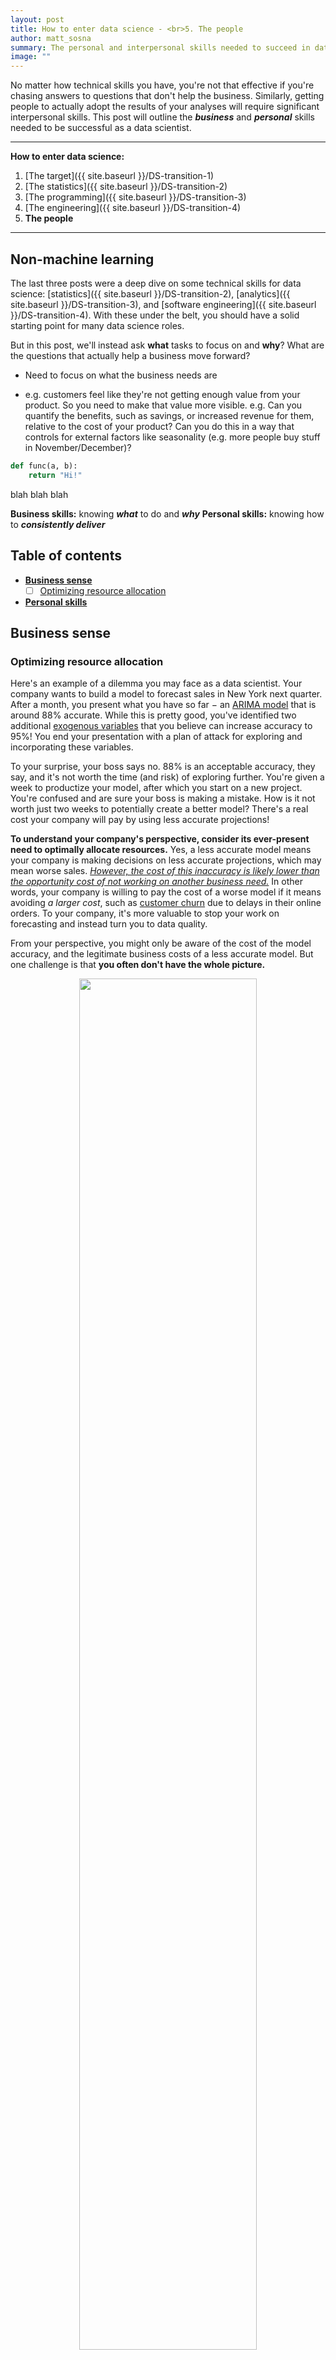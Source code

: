 ```yaml
---
layout: post
title: How to enter data science - <br>5. The people
author: matt_sosna
summary: The personal and interpersonal skills needed to succeed in data science
image: ""
---
```

No matter how technical skills you have, you're not that effective if you're chasing answers to questions that don't help the business. Similarly, getting people to actually adopt the results of your analyses will require significant interpersonal skills. This post will outline the _**business**_ and _**personal**_ skills needed to be successful as a data scientist.

---
**How to enter data science:**
1. [The target]({{  site.baseurl  }}/DS-transition-1)
2. [The statistics]({{  site.baseurl  }}/DS-transition-2)
3. [The programming]({{  site.baseurl  }}/DS-transition-3)
4. [The engineering]({{  site.baseurl  }}/DS-transition-4)
5. **The people**

---

## Non-machine learning
The last three posts were a deep dive on some technical skills for data science: [statistics]({{  site.baseurl  }}/DS-transition-2), [analytics]({{  site.baseurl  }}/DS-transition-3), and [software engineering]({{  site.baseurl  }}/DS-transition-4). With these under the belt, you should have a solid starting point for many data science roles.

But in this post, we'll instead ask **what** tasks to focus on and **why**? What are the questions that actually help a business move forward?

* Need to focus on what the business needs are
 - e.g. customers feel like they're not getting enough value from your product. So you need to make that value more visible. e.g. Can you quantify the benefits, such as savings, or increased revenue for them, relative to the cost of your product? Can you do this in a way that controls for external factors like seasonality (e.g. more people buy stuff in November/December)?

```python
def func(a, b):
    return "Hi!"
```

blah blah blah

**Business skills:** knowing _**what**_ to do and _**why**_
**Personal skills:** knowing how to _**consistently deliver**_

## Table of contents
* [**Business sense**](#business-sense)
  - [ ] [Optimizing resource allocation](#optimizing-resource-allocation)
* [**Personal skills**](#personal-skills)


## Business sense
### Optimizing resource allocation
Here's an example of a dilemma you may face as a data scientist. Your company wants to build a model to forecast sales in New York next quarter. After a month, you present what you have so far $-$ an [ARIMA model](https://www.machinelearningplus.com/time-series/arima-model-time-series-forecasting-python/) that is around 88% accurate. While this is pretty good, you've identified two additional [exogenous variables](https://towardsdatascience.com/time-series-forecasting-a-getting-started-guide-c435f9fa2216) that you believe can increase accuracy to 95%! You end your presentation with a plan of attack for exploring and incorporating these variables.

To your surprise, your boss says no. 88% is an acceptable accuracy, they say, and it's not worth the time (and risk) of exploring further. You're given a week to productize your model, after which you start on a new project. You're confused and are sure your boss is making a mistake. How is it not worth just two weeks to potentially create a better model? There's a real cost your company will pay by using less accurate projections!

**To understand your company's perspective, consider its ever-present need to optimally allocate resources.** Yes, a less accurate model means your company is making decisions on less accurate projections, which may mean worse sales. <u><i>However, the cost of this inaccuracy is likely lower than the <a href="https://www.investopedia.com/terms/o/opportunitycost.asp">opportunity cost</a> of not working on another business need.</i></u> In other words, your company is willing to pay the cost of a worse model if it means avoiding *a larger cost*, such as [customer churn](https://blog.hubspot.com/service/what-is-customer-churn) due to delays in their online orders. To your company, it's more valuable to stop your work on forecasting and instead turn you to data quality.

From your perspective, you might only be aware of the cost of the model accuracy, and the legitimate business costs of a less accurate model. But one challenge is that **you often don't have the whole picture.**

<center>
<img src = "{{  site.baseurl  }}/images/careers/DS-5/diminishing_returns.jpg" height="75%" width="75%">
</center>
<span style="font-size: 12px"><i>Source: [The Peak Performance Center](https://thepeakperformancecenter.com/business/strategic-management/the-law-of-diminishing-returns/law-of-diminishing-returns/)</i></span>

Some thoughts:
* [Speed-accuracy tradeoff](https://link.springer.com/referenceworkentry/10.1007%2F978-0-387-79948-3_1247) from neuroscience. **You need to operate with constraints in mind.** You likely don't have the time to deliver a perfect analysis. Diminishing returns.


* **Business**
- [ ] Strong ability to explain technical concepts
- [ ] Focus on how to best deliver business value <br><br>


### Explainability
Being able to clearly and succinctly explain how models work is critical.




### Final business thoughts
A word to the wise, though... programming skills are often easier to pick up than domain knowledge. There are dozens of resources out there for learning coding. Not so many for getting hands-on experience with Building Automation Systems, or legal documentation, or whatever. Think about what you would need a professional to teach you vs. what you can learn on your own.

## Personal skills
For it to be impactful, it needs to be relevant. There's a philosophy/lifestyle for successful people in tech: you need to constantly be learning. There's a sort of humility in knowing that the in-demand tools of the day will keep changing. It's like resting on a slowly-moving treadmill... stop moving and you'll gradually slip away.

* You need to love programming. For most of your day, for most of your days, you're going to be reading and writing code.
* You need to love learning. There is a staggering amount to programming languages and frameworks out there. There's also a huge number of ways to get a job done, ranging from barely getting the job done to being computationally optimized and able to handle any attempt at forcing an error. Like the Red Queen in *Alice and Wonderland*, you can't stay still - you need to always be learning. (Or you'll eventually end up only able to write code in increasingly esoteric situations, like Maryland's recent call for COBOL programmers...)

* Need to constantly be learning and improving
* New technologies and frameworks will come, and you'll need to learn them to stay relevant.

## Concluding thoughts
This series has covered a lot. We started by talking about [how to navigate the diversity of data science roles]({{  site.baseurl  }}/DS-transition-1) before going into detail on some useful technical skills: [statistics]({{  site.baseurl  }}/DS-transition-2), [analytics]({{  site.baseurl  }}/DS-transition-3), and [software engineering]({{  site.baseurl  }}/DS-transition-4). The last three posts covered **how** to accomplish a task as a data scientist.

## Footnotes
